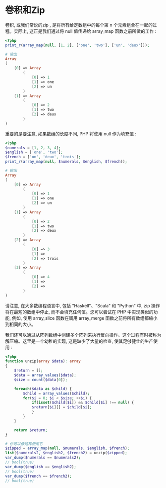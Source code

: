 # 卷积和Zip

卷积, 或我们常说的zip , 是将所有给定数组中的每个第 n 个元素组合在一起的过程。实际上, 这正是我们通过将 null 值传递给 array\_map 函数之前所做的工作 :

```php
<?php
print_r(array_map(null, [1, 2], ['one', 'two'], ['un', 'deux']));

# 输出
Array
(
    [0] => Array
        (
            [0] => 1
            [1] => one
            [2] => un
        )
    [1] => Array
        (
            [0] => 2
            [1] => two
            [2] => deux
        )
)
```

重要的是要注意, 如果数组的长度不同, PHP 将使用 null 作为填充值 :

```php
<?php
$numerals = [1, 2, 3, 4];
$english = ['one', 'two'];
$french = ['un', 'deux', 'trois'];
print_r(array_map(null, $numerals, $english, $french));

# 输出
Array
(
    [0] => Array
        (
            [0] => 1
            [1] => one
            [2] => un
        )
    [1] => Array
        (
            [0] => 2
            [1] => two
            [2] => deux
        )
    [2] => Array
        (
            [0] => 3
            [1] =>
            [2] => trois
        )
    [3] => Array
        (
            [0] => 4
            [1] =>
            [2] =>
        )
)
```

请注意, 在大多数编程语言中, 包括 "Haskell"、"Scala" 和 "Python" 中, zip 操作将在最短的数组中停止, 而不会填充任何值。您可以尝试在 PHP 中实现类似的功能, 例如, 使用 array\_slice 函数在调用 array\_merge 函数之前将所有数组都缩小到相同的大小。

我们还可以通过从阵列数组中创建多个阵列来执行反向操作。这个过程有时被称为解压缩。这里是一个幼稚的实现, 这是缺少了大量的检查, 使其足够健壮的生产使用 :

```php
<?php
function unzip(array $data): array
{
    $return = [];
    $data = array_values($data);
    $size = count($data[0]);

    foreach($data as $child) {
        $child = array_values($child);
        for($i = 0; $i < $size; ++$i) {
            if(isset($child[$i]) && $child[$i] !== null) {
            $return[$i][] = $child[$i];
            }
        }
    }

    return $return;
}

# 你可以像这样使用它
$zipped = array_map(null, $numerals, $english, $french);
list($numerals2, $english2, $french2) = unzip($zipped);
var_dump($numerals == $numerals2);
// bool(true)
var_dump($english == $english2);
// bool(true)
var_dump($french == $french2);
// bool(true)
```



